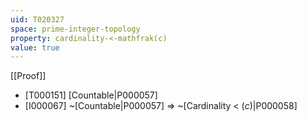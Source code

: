 ```yaml
---
uid: T020327
space: prime-integer-topology
property: cardinality-<-mathfrak(c)
value: true
---
```

[[Proof]]

* [T000151] [Countable|P000057]
* [I000067] ~[Countable|P000057] => ~[Cardinality < $\mathfrak(c)$|P000058]


